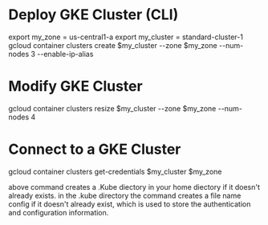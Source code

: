 # Deploy GKE Cluster (CLI)

 export my_zone = us-central1-a
 export my_cluster = standard-cluster-1
 gcloud container clusters create $my_cluster --zone $my_zone --num-nodes 3 --enable-ip-alias

# Modify GKE Cluster 

gcloud container clusters resize $my_cluster --zone $my_zone --num-nodes 4 


# Connect to a GKE Cluster 

gcloud container clusters get-credentials $my_cluster $my_zone

above command creates a .Kube diectory in your home diectory if it doesn't already exists. in the .kube directory the command creates a file name config if it doesn't  already exist, which is used to store the authentication and configuration information.

